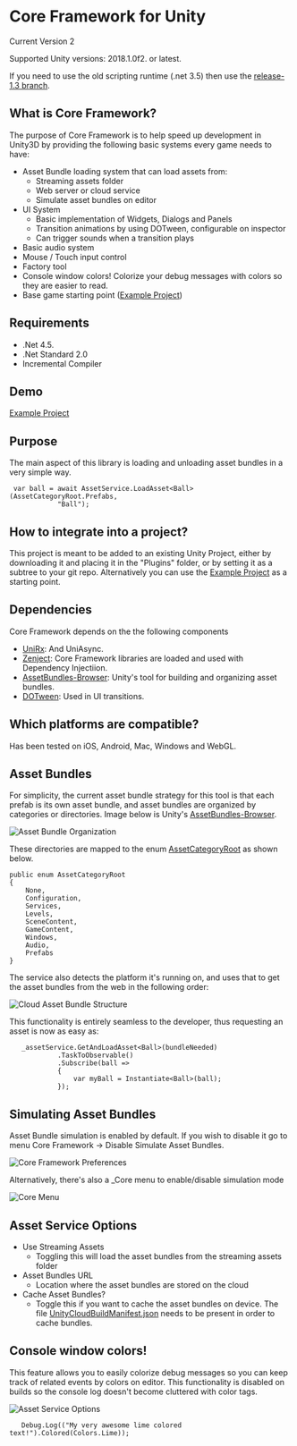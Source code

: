 # Core Framework for Unity

Current Version 2

Supported Unity versions: 2018.1.0f2. or latest.

If you need to use the old scripting runtime (.net 3.5) then use the [release-1.3 branch](https://github.com/nievesj/unity-core-project/tree/release-1.3).

What is Core Framework?
---
The purpose of Core Framework is to help speed up development in Unity3D by providing the following basic systems every game needs to have:
* Asset Bundle loading system that can load assets from:
	* Streaming assets folder
	* Web server or cloud service
	* Simulate asset bundles on editor
* UI System
	* Basic implementation of Widgets, Dialogs and Panels 
	* Transition animations by using DOTween, configurable on inspector
	* Can trigger sounds when a transition plays
* Basic audio system
* Mouse / Touch input control
* Factory tool
* Console window colors! Colorize your debug messages with colors so they are easier to read.
* Base game starting point ([Example Project](https://github.com/nievesj/unity_core_example))

Requirements
---
* .Net 4.5.
* .Net Standard 2.0
* Incremental Compiler

Demo
---
[Example Project](https://github.com/nievesj/unity_core_example)

Purpose
---
The main aspect of this library is loading and unloading asset bundles in a very simple way.

     var ball = await AssetService.LoadAsset<Ball>(AssetCategoryRoot.Prefabs,
                "Ball");

How to integrate into a project?
---
This project is meant to be added to an existing Unity Project, either by downloading it and placing it in the "Plugins" folder, or by setting it as a subtree to your git repo. Alternatively you can use the [Example Project](https://github.com/nievesj/unity_core_example) as a starting point. 

Dependencies
---
Core Framework depends on the the following components
* [UniRx](https://github.com/neuecc/UniRx): And UniAsync. 
* [Zenject](https://github.com/modesttree/Zenject): Core Framework libraries are loaded and used with Dependency Injectiion.
* [AssetBundles-Browser](https://github.com/Unity-Technologies/AssetBundles-Browser): Unity's tool for building and organizing asset bundles. 
* [DOTween](https://github.com/Demigiant/dotween): Used in UI transitions.

Which platforms are compatible?
---
Has been tested on iOS, Android, Mac, Windows and WebGL.

Asset Bundles
---

For simplicity, the current asset bundle strategy for this tool is that each prefab is its own asset bundle, and asset bundles are organized by categories or directories. Image below is Unity's [AssetBundles-Browser](https://github.com/Unity-Technologies/AssetBundles-Browser).

![Asset Bundle Organization](http://www.josemnieves.com/unity/images/aborg.PNG)

 These directories are mapped to the enum [AssetCategoryRoot](https://github.com/nievesj/unity-core-project/blob/master/Services/AssetService/BundleRequest.cs#L97-L107) as shown below.

    public enum AssetCategoryRoot
	{
		None,
		Configuration,
		Services,
		Levels,
		SceneContent,
		GameContent,
		Windows,
		Audio,
		Prefabs
	}


The service also detects the platform it's running on, and uses that to get the asset bundles from the web in the following order: 

![Cloud Asset Bundle Structure](http://www.josemnieves.com/unity/images/webab.png)

This functionality is entirely seamless to the developer, thus requesting an asset is now as easy as:

       _assetService.GetAndLoadAsset<Ball>(bundleNeeded)
                .TaskToObservable()
                .Subscribe(ball =>
                {
                    var myBall = Instantiate<Ball>(ball);
                });

Simulating Asset Bundles
---
Asset Bundle simulation is enabled by default. If you wish to disable it go to menu Core Framework -> Disable Simulate Asset Bundles.

![Core Framework Preferences](http://www.josemnieves.com/unity/images/preferences.png)

Alternatively, there's also a _Core menu to enable/disable simulation mode

![Core Menu](http://www.josemnieves.com/unity/images/coremenu.png)

Asset Service Options
---
* Use Streaming Assets
	* Toggling this will load the asset bundles from the streaming assets folder
* Asset Bundles URL
	* Location where the asset bundles are stored on the cloud
* Cache Asset Bundles?
	* Toggle this if you want to cache the asset bundles on device. The file [UnityCloudBuildManifest.json](https://docs.unity3d.com/Manual/UnityCloudBuildManifest.html) needs to be present in order to cache bundles. 

Console window colors!
---

This feature allows you to easily colorize debug messages so you can keep track of related events by colors on editor. This functionality is disabled on builds so the console log doesn't become cluttered with color tags. 

![Asset Service Options](http://www.josemnieves.com/unity/images/consolecolors.png)


       Debug.Log(("My very awesome lime colored text!").Colored(Colors.Lime));
